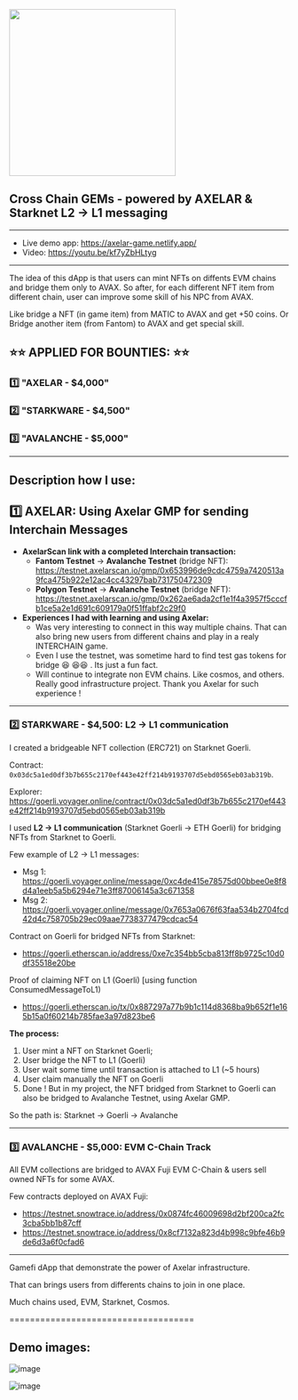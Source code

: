 <img src="https://github.com/keyllli223/CrossChainGEMs/assets/84118397/742d463e-e6f0-4432-9db6-cbf2dd75153c" width="300px">

## Cross Chain GEMs - powered by AXELAR & Starknet L2 → L1 messaging

----

- Live demo app: https://axelar-game.netlify.app/
- Video: https://youtu.be/kf7yZbHLtyg

----

The idea of this dApp is that users can mint NFTs on diffents EVM chains and bridge them only to AVAX. So after, for each different NFT item from different chain, user can improve some skill of his NPC from AVAX. 

Like bridge a NFT (in game item) from MATIC to AVAX and get +50 coins.
Or Bridge another item (from Fantom) to AVAX and get special skill.



## ⭐⭐ APPLIED FOR BOUNTIES: ⭐⭐

### 1️⃣ **"AXELAR - $4,000"**

### 2️⃣ **"STARKWARE - $4,500"**

### 3️⃣ **"AVALANCHE - $5,000"**

--------

## Description how I use:

## 1️⃣ AXELAR:  Using Axelar GMP for sending Interchain Messages
- **AxelarScan link with a completed Interchain transaction:**
    - **Fantom Testnet** → **Avalanche Testnet** (bridge NFT): https://testnet.axelarscan.io/gmp/0x653996de9cdc4759a7420513a9fca475b922e12ac4cc43297bab731750472309
    - **Polygon Testnet** → **Avalanche Testnet** (bridge NFT): https://testnet.axelarscan.io/gmp/0x262ae6ada2cf1e1f4a3957f5cccfb1ce5a2e1d691c609179a0f51ffabf2c29f0
- **Experiences I had with learning and using Axelar:**
  - Was very interesting to connect in this way multiple chains. That can also bring new users from different chains and play in a realy INTERCHAIN game.
  - Even I use the testnet, was sometime hard to find test gas tokens for bridge  😆 😆😆 . Its just a fun fact. 
  - Will continue to integrate non EVM chains. Like cosmos, and others. Really good infrastructure project. Thank you Axelar for such experience !

------

### 2️⃣ STARKWARE - $4,500:  L2  → L1 communication

I created a bridgeable NFT collection (ERC721) on Starknet Goerli. 

Contract: `0x03dc5a1ed0df3b7b655c2170ef443e42ff214b9193707d5ebd0565eb03ab319b`. 

Explorer: https://goerli.voyager.online/contract/0x03dc5a1ed0df3b7b655c2170ef443e42ff214b9193707d5ebd0565eb03ab319b

I used **L2  → L1 communication** (Starknet Goerli → ETH Goerli) for bridging NFTs from Starknet to Goerli.

Few example of L2 → L1 messages:
- Msg 1: https://goerli.voyager.online/message/0xc4de415e78575d00bbee0e8f8d4a1eeb5a5b6294e71e3ff87006145a3c671358
- Msg 2: https://goerli.voyager.online/message/0x7653a0676f63faa534b2704fcd42d4c758705b29ec09aae7738377479cdcac54

Contract on Goerli for bridged NFTs from Starknet: 
- https://goerli.etherscan.io/address/0xe7c354bb5cba813ff8b9725c10d0df35518e20be

Proof of claiming NFT on L1 (Goerli) [using function ConsumedMessageToL1)
- https://goerli.etherscan.io/tx/0x887297a77b9b1c114d8368ba9b652f1e165b15a0f60214b785fae3a97d823be6

**The process:**
1. User mint a NFT on Starknet Goerli;
2. User bridge the NFT to L1 (Goerli)
3. User wait some time until transaction is attached to L1 (~5 hours)
4. User claim manually the NFT on Goerli
5. Done ! But in my project, the NFT bridged from Starknet to Goerli can also be bridged to Avalanche Testnet, using Axelar GMP.

So the path is: Starknet -> Goerli -> Avalanche

 
----

### 3️⃣ AVALANCHE - $5,000:   EVM C-Chain Track

All EVM collections are bridged to AVAX Fuji EVM C-Chain & users sell owned NFTs for some AVAX.

Few contracts deployed on AVAX Fuji:
- https://testnet.snowtrace.io/address/0x0874fc46009698d2bf200ca2fc3cba5bb1b87cff
- https://testnet.snowtrace.io/address/0x8cf7132a823d4b998c9bfe46b9de6d3a6f0cfad6

----

Gamefi dApp that demonstrate the power of Axelar infrastructure.

That can brings users from differents chains to join in one place.

Much chains used, EVM, Starknet, Cosmos.


====================================

## Demo images:


![image](https://github.com/keyllli223/CrossChainGEMs/assets/84118397/04f068c9-b733-4615-87b9-5bde693273d6)

![image](https://github.com/keyllli223/CrossChainGEMs/assets/84118397/1faa295c-05ea-41f7-ba5c-c6cc60e19d31)

